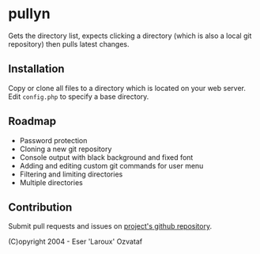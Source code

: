 # pullyn

Gets the directory list, expects clicking a directory (which is also a local git repository) then pulls latest changes.

## Installation

Copy or clone all files to a directory which is located on your web server. Edit `config.php` to specify a base directory.

## Roadmap

- Password protection
- Cloning a new git repository
- Console output with black background and fixed font
- Adding and editing custom git commands for user menu
- Filtering and limiting directories
- Multiple directories

## Contribution

Submit pull requests and issues on [project's github repository](https://github.com/larukedi/pullyn).

(C)opyright 2004 - Eser 'Laroux' Ozvataf

